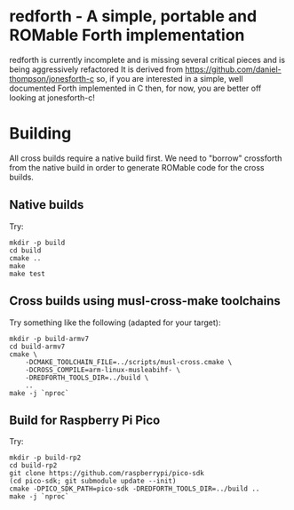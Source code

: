 redforth - A simple, portable and  ROMable Forth implementation
===============================================================

redforth is currently incomplete and is missing several critical pieces
and is being aggressively refactored It is derived from
https://github.com/daniel-thompson/jonesforth-c so, if you are
interested in a simple, well documented Forth implemented in C then,
for now, you are better off looking at jonesforth-c!

Building
========

All cross builds require a native build first. We need to "borrow" crossforth
from the native build in order to generate ROMable code for the cross
builds.

Native builds
-------------

Try:

~~~
mkdir -p build
cd build
cmake ..
make
make test
~~~

Cross builds using musl-cross-make toolchains
---------------------------------------------

Try something like the following (adapted for your target):

~~~
mkdir -p build-armv7
cd build-armv7
cmake \
	-DCMAKE_TOOLCHAIN_FILE=../scripts/musl-cross.cmake \
	-DCROSS_COMPILE=arm-linux-musleabihf- \
	-DREDFORTH_TOOLS_DIR=../build \
	..
make -j `nproc`
~~~

Build for Raspberry Pi Pico
---------------------------

Try:

~~~
mkdir -p build-rp2
cd build-rp2
git clone https://github.com/raspberrypi/pico-sdk
(cd pico-sdk; git submodule update --init)
cmake -DPICO_SDK_PATH=pico-sdk -DREDFORTH_TOOLS_DIR=../build ..
make -j `nproc`
~~~
